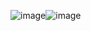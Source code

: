 ![image](https://github.com/sahilchotaliya/portfolio-Html-Css-Js/assets/51098526/c17b9407-8acf-4d46-a94d-c76ca56c8ad9)![image](https://github.com/sahilchotaliya/portfolio-Html-Css-Js/assets/51098526/dee3c8cc-ccaa-45ab-97a8-e1360b712f8c)
